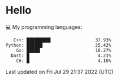 # Hello

💻 My programming languages:

```
   C++: █████████                 37.93%
Python: ██████                    25.42%
    Go: █████                     18.27%
  Dart: █                          4.21%
    C#: █                          4.16%
```

Last updated on Fri Jul 29 21:37 2022 (UTC)
